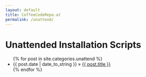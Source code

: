 ```yaml
---
layout: default
title: CoffeeCodeRepe.at
permalink: /unattend/
---
```


<div id="unattend">
  <h1>Unattended Installation Scripts</h1>
  <ul class="posts">
    {% for post in site.categories.unattend %}
      <li><span>{{ post.date | date_to_string }}</span> &raquo; <a href="{{ post.url }}">{{ post.title }}</a></li>
    {% endfor %}
  </ul>
</div>
